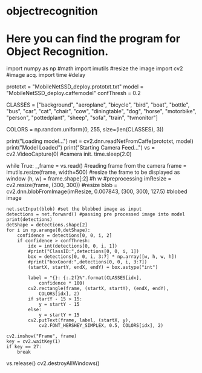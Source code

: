 # objectrecognition
# Here you can find the program for Object Recognition.

import numpy as np #math
import imutils #resize the image
import cv2 #image acq.
import time #delay

prototxt = "MobileNetSSD_deploy.prototxt.txt"
model = "MobileNetSSD_deploy.caffemodel"
confThresh = 0.2

CLASSES = ["background", "aeroplane", "bicycle", "bird", "boat",
	"bottle", "bus", "car", "cat", "chair", "cow", "diningtable",
	"dog", "horse", "motorbike", "person", "pottedplant", "sheep",
	"sofa", "train", "tvmonitor"]

COLORS = np.random.uniform(0, 255, size=(len(CLASSES), 3))

print("Loading model...")
net = cv2.dnn.readNetFromCaffe(prototxt, model)
print("Model Loaded")
print("Starting Camera Feed...")
vs = cv2.VideoCapture(0) #camera init.
time.sleep(2.0)

while True:
	_,frame = vs.read() #reading frame from the camera
	frame = imutils.resize(frame, width=500) #resize the frame to be displayed as window
	(h, w) = frame.shape[:2] #h w
	#preprocessing
	imResize = cv2.resize(frame, (300, 300)) #resize
	blob = cv2.dnn.blobFromImage(imResize,
		0.007843, (300, 300), 127.5) #blobed image

	net.setInput(blob) #set the blobbed image as input
	detections = net.forward() #passing pre processed image into model
	print(detections)
	detShape = detections.shape[2]
	for i in np.arange(0,detShape):
		confidence = detections[0, 0, i, 2]
		if confidence > confThresh:     
			idx = int(detections[0, 0, i, 1])
			#print("ClassID:",detections[0, 0, i, 1])
			box = detections[0, 0, i, 3:7] * np.array([w, h, w, h])
			#print("boxCoord:",detections[0, 0, i, 3:7])
			(startX, startY, endX, endY) = box.astype("int")
			
			label = "{}: {:.2f}%".format(CLASSES[idx],
				confidence * 100)
			cv2.rectangle(frame, (startX, startY), (endX, endY),
				COLORS[idx], 2)
			if startY - 15 > 15:
				y = startY - 15
			else:
				y = startY + 15
			cv2.putText(frame, label, (startX, y),
				cv2.FONT_HERSHEY_SIMPLEX, 0.5, COLORS[idx], 2)

	cv2.imshow("Frame", frame)
	key = cv2.waitKey(1)
	if key == 27:
		break
vs.release()
cv2.destroyAllWindows()

